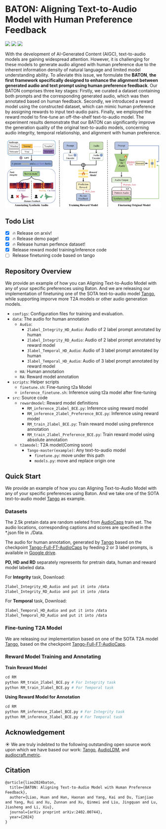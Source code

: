 # BATON: Aligning Text-to-Audio Model with Human Preference Feedback

<a href="https://arxiv.org/abs/2402.00744"><img src="https://img.shields.io/badge/ArXiv-2402.00744-brightgreen"></a> 
<a href="https://baton2024.github.io/"><img src="https://img.shields.io/badge/Demo-BATON-purple"></a>
<a href="https://drive.google.com/drive/folders/1dzsvxn6XLcqhi19n2kzk1jzD1ZnlbM4T?usp=sharing"><img src="https://img.shields.io/badge/Dataset-Prefernce-blue"></a>

With the development of AI-Generated Content (AIGC), text-to-audio models are gaining widespread attention. However, it is challenging for these models to generate audio aligned with human preference due to the inherent information density of natural language and limited model understanding ability. To alleviate this issue, we formulate the **BATON**, **the first framework specifically designed to enhance the alignment between generated audio and text prompt using human preference feedback**. Our BATON comprises three key stages: Firstly, we curated a dataset containing both prompts and the corresponding generated audio, which was then annotated based on human feedback. 
Secondly, we introduced a reward model using the constructed dataset, which can mimic human preference by assigning rewards to input text-audio pairs. Finally, we employed the reward model to fine-tune an off-the-shelf text-to-audio model. The experiment results demonstrate that our BATON can significantly improve the generation quality of the original text-to-audio models, concerning audio integrity, temporal relationship, and alignment with human preference.

![Example Image](assets/pipeline.png)

## Todo List
- [x] 🔥 Release on arxiv!
- [x] 🔥 Release demo page!
- [x] 🔥 Release human perfence dataset!
- [x] Release reward model training/inference code
- [ ] Release finetuning code based on tango

## Repository Overview
We provide an example of how you can Aligning Text-to-Audio Model with any of your specific preferences using Baton. And we are releasing our implementation of finetuning one of the SOTA text-to-audio model [Tango](https://github.com/declare-lab/tango), while supporting imporve more T2A models or other audio generation models.

* `configs`: Configuration files for training and evaluation.
* `data`: The audio for human annotation
    * `Audio`:
        * `2label_Integrity_HD_Audio`: Audio of 2 label prompt annotated by human
        * `2label_Integrity_RD_Audio`: Audio of 2 label prompt annotated by reward model
        * `3label_Temporal_HD_Audio`: Audio of 3 label prompt annotated by human
        * `3label_Temporal_HD_Audio`: Audio of 3 label prompt annotated by reward model
    * `HA`: Human annotation
    * `RA`: Reward model annotation
* `scripts`: Helper scripts
    * `finetune.sh`: Fine-tuning t2a Model
    * `inference_finetune.sh`: Inference using t2a model after fine-tuning
* `src`: Source code
    * `rewardmodel`: Reward model definitions
        * `RM_inference_2label_BCE.py`: Inference using reward model
        * `RM_inference_2label_Preference_BCE.py`: Inference using reward model
        * `RM_train_2label_BCE.py`: Train reward model using preference annotation
        * `RM_train_2label_Preference_BCE.py`: Train reward model using absolute annotation
    * `t2amodel`: T2A model(Coming soon)
        * `Tango-master(example)`: Any text-to-audio model
            * `finetune.py`: move under this path
            * `models.py`: move and replace origin one


## Quick Start
We provide an example of how you can Aligning Text-to-Audio Model with any of your specific preferences using Baton. And we take one of the SOTA text-to-audio model [Tango](https://github.com/declare-lab/tango) as example.


### Datasets

The 2.5k pretain data are random seleted from [AudioCaps](https://github.com/cdjkim/audiocaps) train set. The audio locations, corresponding captions and scores are specified in the *.json file in ./Data.

The audio for human annotation, generated by [Tango](https://github.com/declare-lab/tango) based on the checkpoint [Tango-Full-FT-AudioCaps](https://huggingface.co/declare-lab/tango-full-ft-audiocaps) by feeding 2 or 3 label prompts, is available in [Google drive](https://drive.google.com/drive/folders/1dzsvxn6XLcqhi19n2kzk1jzD1ZnlbM4T?usp=sharing).

**PD, HD and RD** separately represents for pretrain data, human and reward model labeled data.

For **Integrity** task, Download:

    2label_Integrity_HD_Audio and put it into /data
    2label_Integrity_RD_Audio and put it into /data

For **Temporal** task, Download:

    3label_Temporal_HD_Audio and put it into /data
    3label_Temporal_RD_Audio and put it into /data

### Fine-tuning T2A Model

We are releasing our implementation based on one of the SOTA T2A model [Tango](https://github.com/declare-lab/tango), based on the checkpoint [Tango-Full-FT-AudioCaps](https://huggingface.co/declare-lab/tango-full-ft-audiocaps). 

### Reward Model Training and Annotating

**Train Reward Model**
```python
cd RM
python RM_train_2label_BCE.py # For Integrity task
python RM_train_3label_BCE.py # For Temporal task
```

**Using Reward Model for Annotation**
```python
cd RM
python RM_inference_2label_BCE.py # For Integrity task
python RM_inference_3label_BCE.py # For Temporal task
```

## Acknowledgement
☀️ We are truly indebted to the following outstanding open source work upon which we have based our work: [Tango](https://github.com/declare-lab/tango), [AudioLDM](https://github.com/haoheliu/AudioLDM-training-finetuning), and [audiocraft.metric](https://facebookresearch.github.io/audiocraft/api_docs/audiocraft/metrics/index.html).

## Citation

```
@article{liao2024baton,
  title={BATON: Aligning Text-to-Audio Model with Human Preference Feedback},
  author={Liao, Huan and Han, Haonan and Yang, Kai and Du, Tianjiao and Yang, Rui and Xu, Zunnan and Xu, Qinmei and Liu, Jingquan and Lu, Jiasheng and Li, Xiu},
  journal={arXiv preprint arXiv:2402.00744},
  year={2024}
}
```





